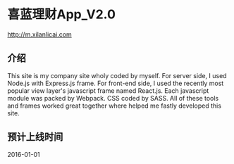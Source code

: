 # 喜蓝理财App_V2.0
http://m.xilanlicai.com
## 介绍
This site is my company site wholy coded by myself. For server side, I used Node.js with Express.js frame. For front-end side, I used the recently most popular view layer's javascript frame named React.js. Each javascript module was packed by Webpack. CSS coded by SASS. All of these tools and frames worked great together where helped me fastly developed this site.
## 预计上线时间
2016-01-01